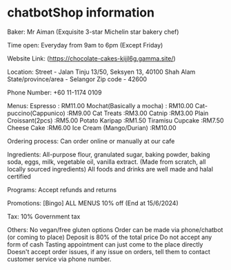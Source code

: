 # chatbotShop information

Baker:
Mr Aiman (Exquisite 3-star Michelin star bakery chef)

Time open:
Everyday from 9am to 6pm (Except Friday)

Website Link:
(https://chocolate-cakes-kijjl6g.gamma.site/)

Location:
Street - Jalan Tinju 13/50, Seksyen 13, 40100 Shah Alam
State/province/area - Selangor
Zip code - 42600

Phone Number:
+60 11-1174 0109

Menus:
Espresso : RM11.00
Mochat(Basically a mocha) : RM10.00
Cat-puccino(Cappunico) :RM9.00
Cat Treats :RM3.00
Catnip :RM3.00
Plain Croissant(2pcs) :RM5.00
Potato Karipap :RM1.50
Tiramisu Cupcake :RM7.50
Cheese Cake :RM6.00
Ice Cream (Mango/Durian) :RM10.00

Ordering process:
Can order online or manually at our cafe

Ingredients:
All-purpose flour, granulated sugar, baking powder, baking soda, eggs, milk, vegetable oil, vanilla extract. (Made from scratch, all locally sourced ingredients)
All foods and drinks are well made and halal certified

Programs:
Accept refunds and returns

Promotions:
[Bingo] ALL MENUS 10% off (End at 15/6/2024)

Tax:
10% Government tax

Others:
No vegan/free gluten options
Order can be made via phone/chatbot (or coming to place)
Deposit is 80% of the total price
Do not accept any form of cash
Tasting appointment can just come to the place directly
Doesn't accept order issues, if any issue on orders, tell them to contact customer service via phone number.
